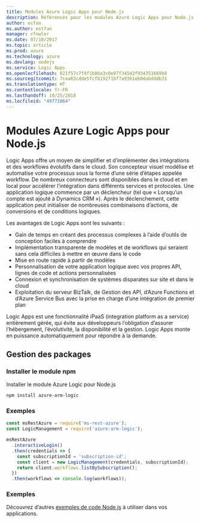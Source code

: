```yaml
---
title: Modules Azure Logic Apps pour Node.js
description: Références pour les modules Azure Logic Apps pour Node.js
author: ecfan
ms.author: estfan
manager: cfowler
ms.date: 07/18/2017
ms.topic: article
ms.prod: azure
ms.technology: azure
ms.devlang: nodejs
ms.service: Logic Apps
ms.openlocfilehash: 021f57c7f4f1b86a3c0e97f345d2f934351669b8
ms.sourcegitcommit: 7cea63cdde5fcfb19271bf7a93b1eb0dabdddb31
ms.translationtype: HT
ms.contentlocale: fr-FR
ms.lasthandoff: 10/25/2018
ms.locfileid: "49771064"
---
```

# <a name="azure-logic-apps-modules-for-nodejs"></a>Modules Azure Logic Apps pour Node.js

Logic Apps offre un moyen de simplifier et d’implémenter des intégrations et des workflows évolutifs dans le cloud. Son concepteur visuel modélise et automatise votre processus sous la forme d’une série d’étapes appelée workflow. De nombreux connecteurs sont disponibles dans le cloud et en local pour accélérer l’intégration dans différents services et protocoles. Une application logique commence par un déclencheur (tel que « Lorsqu’un compte est ajouté à Dynamics CRM »). Après le déclenchement, cette application peut initialiser de nombreuses combinaisons d’actions, de conversions et de conditions logiques.

Les avantages de Logic Apps sont les suivants :
- Gain de temps en créant des processus complexes à l’aide d’outils de conception faciles à comprendre
- Implémentation transparente de modèles et de workflows qui seraient sans cela difficiles à mettre en œuvre dans le code
- Mise en route rapide à partir de modèles
- Personnalisation de votre application logique avec vos propres API, lignes de code et actions personnalisées
- Connexion et synchronisation de systèmes disparates sur site et dans le cloud
- Exploitation du serveur BizTalk, de Gestion des API, d’Azure Functions et d’Azure Service Bus avec la prise en charge d’une intégration de premier plan

Logic Apps est une fonctionnalité iPaaS (integration platform as a service) entièrement gérée, qui évite aux développeurs l’obligation d’assurer l’hébergement, l’évolutivité, la disponibilité et la gestion. Logic Apps monte en puissance automatiquement pour répondre à la demande.

## <a name="management-package"></a>Gestion des packages

### <a name="install-the-npm-module"></a>Installer le module npm

Installer le module Azure Logic pour Node.js

```bash
npm install azure-arm-logic
```

### <a name="example"></a>Exemples

```javascript
const msRestAzure = require('ms-rest-azure');
const LogicManagement = require('azure-arm-logic');

msRestAzure
  .interactiveLogin()
  .then(credentials => {
    const subscriptionId = 'subscription-id';
    const client = new LogicManagement(credentials, subscriptionId);
    return client.workflows.listBySubscription();
  })
  .then(workflows => console.log(workflows));
```

### <a name="samples"></a>Exemples

Découvrez d’autres [exemples de code Node.js](https://azure.microsoft.com/resources/samples/?platform=nodejs) à utiliser dans vos applications.
